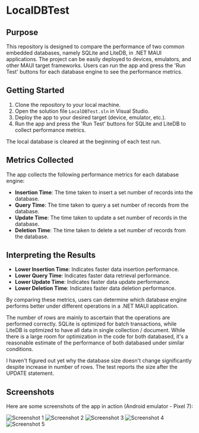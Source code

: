 # LocalDBTest

## Purpose

This repository is designed to compare the performance of two common embedded databases, namely SQLite and LiteDB, in .NET MAUI applications. The project can be easily deployed to devices, emulators, and other MAUI target frameworks. Users can run the app and press the 'Run Test' buttons for each database engine to see the performance metrics.

## Getting Started

1. Clone the repository to your local machine.
2. Open the solution file `LocalDBTest.sln` in Visual Studio.
3. Deploy the app to your desired target (device, emulator, etc.).
4. Run the app and press the 'Run Test' buttons for SQLite and LiteDB to collect performance metrics.

The local database is cleared at the beginning of each test run.

## Metrics Collected

The app collects the following performance metrics for each database engine:

- **Insertion Time**: The time taken to insert a set number of records into the database.
- **Query Time**: The time taken to query a set number of records from the database.
- **Update Time**: The time taken to update a set number of records in the database.
- **Deletion Time**: The time taken to delete a set number of records from the database.

## Interpreting the Results

- **Lower Insertion Time**: Indicates faster data insertion performance.
- **Lower Query Time**: Indicates faster data retrieval performance.
- **Lower Update Time**: Indicates faster data update performance.
- **Lower Deletion Time**: Indicates faster data deletion performance.

By comparing these metrics, users can determine which database engine performs better under different operations in a .NET MAUI application.

The number of rows are mainly to ascertain that the operations are performed correctly. SQLite is optimized for batch transactions, while LiteDB is optimized to have all data in single collection / document. While there is a large room for optimization in the code for both databased, it's a reasonable estimate of the performance of both databased under similar conditions.

I haven't figured out yet why the database size doesn't change significantly despite increase in number of rows. The test reports the size after the UPDATE statement.

## Screenshots

Here are some screenshots of the app in action (Android emulator - Pixel 7):

![Screenshot 1](Screenshots/Screenshot_1742360918.png)
![Screenshot 2](Screenshots/Screenshot_1742360930.png)
![Screenshot 3](Screenshots/Screenshot_1742360938.png)
![Screenshot 4](Screenshots/Screenshot_1742360953.png)
![Screenshot 5](Screenshots/Screenshot_1742361236.png)